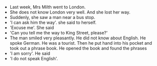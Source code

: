 - Last week, Mrs Milth went to London.
- She does not know London very well. And she lost her way.
- Suddenly, she saw a man near a bus stop.
- 'I can ask him the way'. she said to herself.
- 'Excuse me'. She said
- 'Can you tell me the way to King Street, please?'
- The man smiled very pleasantly.
He did not know about English.
He spoke German.
He was a tourist.
Then he put hand into his pocket and took out a phrase book. He opened the book and found the phrases
- 'I am sorry'. He said
- 'I do not speak English'.